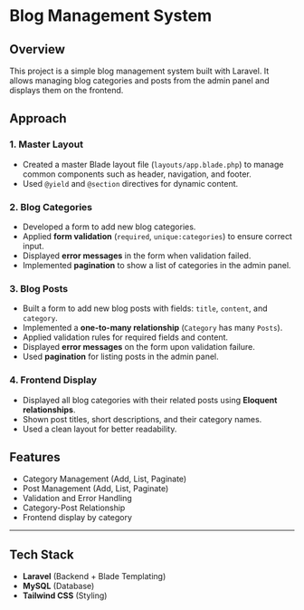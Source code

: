 # Blog Management System

## Overview
This project is a simple blog management system built with Laravel. It allows managing blog categories and posts from the admin panel and displays them on the frontend.  

## Approach

### 1. Master Layout
- Created a master Blade layout file (`layouts/app.blade.php`) to manage common components such as header, navigation, and footer.
- Used `@yield` and `@section` directives for dynamic content.

### 2. Blog Categories
- Developed a form to add new blog categories.
- Applied **form validation** (`required`, `unique:categories`) to ensure correct input.
- Displayed **error messages** in the form when validation failed.
- Implemented **pagination** to show a list of categories in the admin panel.

### 3. Blog Posts
- Built a form to add new blog posts with fields: `title`, `content`, and `category`.
- Implemented a **one-to-many relationship** (`Category` has many `Posts`).
- Applied validation rules for required fields and content.
- Displayed **error messages** on the form upon validation failure.
- Used **pagination** for listing posts in the admin panel.

### 4. Frontend Display
- Displayed all blog categories with their related posts using **Eloquent relationships**.
- Shown post titles, short descriptions, and their category names.
- Used a clean layout for better readability.

## Features
- Category Management (Add, List, Paginate)
- Post Management (Add, List, Paginate)
- Validation and Error Handling
- Category-Post Relationship
- Frontend display by category

---

## Tech Stack
- **Laravel** (Backend + Blade Templating)
- **MySQL** (Database)
- **Tailwind CSS** (Styling)
